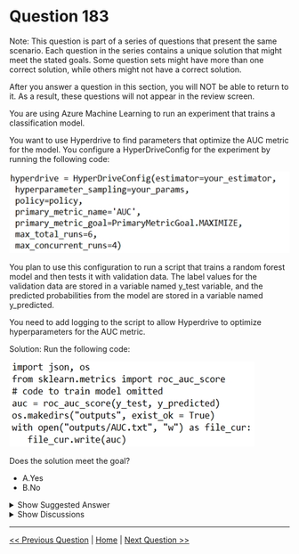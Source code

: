 # Question 183

Note: This question is part of a series of questions that present the same scenario. Each question in the series contains a unique solution that might meet the stated goals. Some question sets might have more than one correct solution, while others might not have a correct solution.

After you answer a question in this section, you will NOT be able to return to it. As a result, these questions will not appear in the review screen.

You are using Azure Machine Learning to run an experiment that trains a classification model.

You want to use Hyperdrive to find parameters that optimize the AUC metric for the model. You configure a HyperDriveConfig for the experiment by running the following code:

![Question Image](images/q183_q_0014500001.png)

You plan to use this configuration to run a script that trains a random forest model and then tests it with validation data. The label values for the validation data are stored in a variable named y_test variable, and the predicted probabilities from the model are stored in a variable named y_predicted.

You need to add logging to the script to allow Hyperdrive to optimize hyperparameters for the AUC metric.

Solution: Run the following code:

![Question Image](images/q183_q_0014600001.png)

Does the solution meet the goal?

* A.Yes
* B.No

<details>
  <summary>Show Suggested Answer</summary>

  <strong>B</strong><br>

</details>

<details>
  <summary>Show Discussions</summary>

<blockquote><p><strong>scott_klein_12345</strong> <code>(Sat 06 Nov 2021 18:18)</code> - <em>Upvotes: 38</em></p><p>The answer is No.
The exact question appears in the learning material provided by Microsoft. Check out this link - https://docs.microsoft.com/en-us/learn/modules/tune-hyperparameters-with-azure-machine-learning/6a-knowledge-check</p></blockquote>
<blockquote><p><strong>chaudha4</strong> <code>(Fri 29 Oct 2021 20:54)</code> - <em>Upvotes: 9</em></p><p>I think the answer is wrong. The logging is printing with &quot;AUC: &quot; while the primary_metric_name is &quot;AUC&quot;. How is hyperdrive experiment suppose to know that they are the same !! Moreover logging should be done on &quot;run&quot; instance. So many mistakes in this code !!</p></blockquote>
<blockquote><p><strong>aakash_0086</strong> <code>(Sun 05 Dec 2021 13:45)</code> - <em>Upvotes: 1</em></p><p>Have you ever used python for development , its the logging mechnism where u print any string along with generated log &quot;AUC:&quot; or &quot;XYCCC&quot; anything will be there with str(auc). the solution is correct here</p></blockquote>
<blockquote><p><strong>treadst0ne</strong> <code>(Thu 23 Dec 2021 17:11)</code> - <em>Upvotes: 4</em></p><p>Yes, but the question is asking to allow Hyperdrive to optimize hyperparameters.
You need to use: run.log(&#x27;AUC&#x27;, np.float(acc))
https://docs.microsoft.com/en-us/learn/modules/tune-hyperparameters-with-azure-machine-learning/5-hyperdrive-experiment
Correct answer is NO.</p></blockquote>
<blockquote><p><strong>evangelist</strong> <code>(Mon 02 Dec 2024 06:37)</code> - <em>Upvotes: 1</em></p><p># Get the current run context
run = Run.get_context()

# Log the AUC score
run.log(&quot;AUC&quot;, auc)</p></blockquote>
<blockquote><p><strong>phdykd</strong> <code>(Mon 07 Aug 2023 19:45)</code> - <em>Upvotes: 2</em></p><p>B. No. The solution does not meet the goal as it only saves the AUC score to a text file in the &quot;outputs&quot; directory. It does not log the AUC metric in a way that can be monitored by Azure Machine Learning and Hyperdrive. In order to allow Hyperdrive to optimize hyperparameters for the AUC metric, the AUC score needs to be logged using the run.log method, as follows:
import json, os
from sklearn.metrics import roc_auc_score
import logging
auc=roc_auc_score(y_test, y_predicted)
run.log(&quot;AUC&quot;, auc)</p></blockquote>
<blockquote><p><strong>Tj87</strong> <code>(Mon 24 Oct 2022 01:31)</code> - <em>Upvotes: 2</em></p><p>It seems this question has been repeated for several times. Looking at section &quot;Log metrics for hyperparameter tuning&quot; of Microsoft doc(https://docs.microsoft.com/en-us/azure/machine-learning/how-to-tune-hyperparameters), we need to use the following codes:

from azureml.core.run import Run
run_logger = Run.get_context()
run_logger.log(&quot;accuracy&quot;, float(val_accuracy))
 So log.info doesn&#x27;t seem to be the correct option. The hyperDrive needs to know the metric value of each run to be able to compare the values</p></blockquote>
<blockquote><p><strong>zehraoneexam</strong> <code>(Fri 16 Sep 2022 06:03)</code> - <em>Upvotes: 1</em></p><p>I think the answer is yes. logging info can print the results. We can have more than one solution...</p></blockquote>
<blockquote><p><strong>synapse</strong> <code>(Tue 13 Sep 2022 09:56)</code> - <em>Upvotes: 1</em></p><p>Answer is B. No. 
Get a reference to the Azure ML run context and use a run.log() statement to write the AUC value to the run log
https://docs.microsoft.com/en-us/learn/modules/tune-hyperparameters-with-azure-machine-learning/6a-knowledge-check</p></blockquote>
<blockquote><p><strong>Krupek</strong> <code>(Wed 27 Jul 2022 21:15)</code> - <em>Upvotes: 2</em></p><p>answer should be no</p></blockquote>
<blockquote><p><strong>BlindedByScience</strong> <code>(Tue 01 Mar 2022 14:36)</code> - <em>Upvotes: 1</em></p><p>The answer should be &#x27;YES&#x27;. The documentation says for print(val) the destination is driver logs.</p></blockquote>
<blockquote><p><strong>trickerk</strong> <code>(Fri 07 Jan 2022 06:56)</code> - <em>Upvotes: 1</em></p><p>&quot;You need to add logging&quot;, print() function doesn&#x27;t add any log. So answer is NO.</p></blockquote>
<blockquote><p><strong>dtus</strong> <code>(Wed 01 Dec 2021 05:03)</code> - <em>Upvotes: 3</em></p><p>the Answer is NO</p></blockquote>

</details>

---

[<< Previous Question](question_182.md) | [Home](/index.md) | [Next Question >>](question_184.md)
